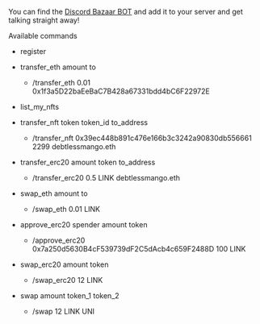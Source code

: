 You can find the [Discord Bazaar BOT](https://discord.com/api/oauth2/authorize?client_id=853881646688108553&permissions=2112&scope=bot) and add it to your server and get talking straight away!

Available commands

- register


- transfer_eth amount to
    - /transfer_eth 0.01 0x1f3a5D22baEeBaC7B428a67331bdd4bC6F22972E


- list_my_nfts
  
- transfer_nft token token_id to_address
    - /transfer_nft 0x39ec448b891c476e166b3c3242a90830db556661 2299 debtlessmango.eth

  
- transfer_erc20 amount token to_address
    - /transfer_erc20 0.5 LINK debtlessmango.eth

  
- swap_eth amount to
    - /swap_eth 0.01 LINK

  
- approve_erc20 spender amount token
    - /approve_erc20 0x7a250d5630B4cF539739dF2C5dAcb4c659F2488D 100 LINK

  
- swap_erc20 amount token
    - /swap_erc20 12 LINK

  
- swap amount token_1 token_2
    - /swap 12 LINK UNI